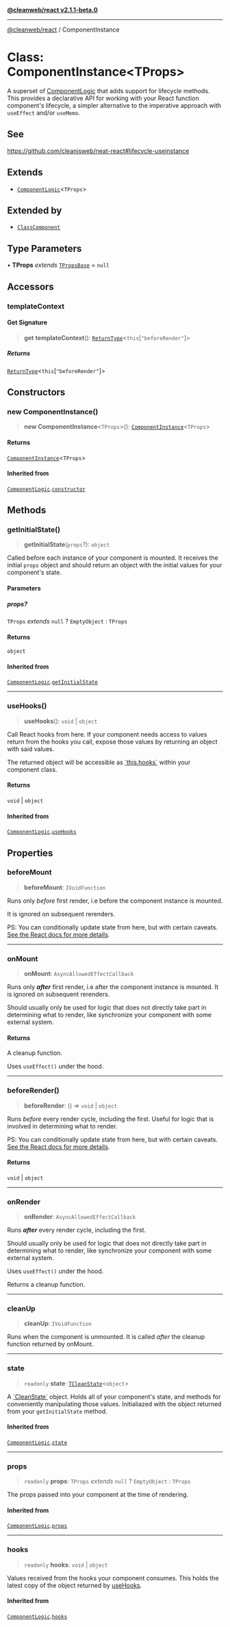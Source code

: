 [**@cleanweb/react v2.1.1-beta.0**](../README.md)

***

[@cleanweb/react](../modules.md) / ComponentInstance

# Class: ComponentInstance\<TProps\>

A superset of [ComponentLogic](ComponentLogic.md) that adds support for lifecycle methods.
This provides a declarative API for working with your React function component's lifecycle,
a simpler alternative to the imperative approach with `useEffect` and/or `useMemo`.

## See

https://github.com/cleanjsweb/neat-react#lifecycle-useinstance

## Extends

- [`ComponentLogic`](ComponentLogic.md)\<`TProps`\>

## Extended by

- [`ClassComponent`](ClassComponent.md)

## Type Parameters

• **TProps** *extends* [`TPropsBase`](../type-aliases/TPropsBase.md) = `null`

## Accessors

### templateContext

#### Get Signature

> **get** **templateContext**(): [`ReturnType`](https://www.typescriptlang.org/docs/handbook/utility-types.html#returntypetype)\<`this`\[`"beforeRender"`\]\>

##### Returns

[`ReturnType`](https://www.typescriptlang.org/docs/handbook/utility-types.html#returntypetype)\<`this`\[`"beforeRender"`\]\>

## Constructors

### new ComponentInstance()

> **new ComponentInstance**\<`TProps`\>(): [`ComponentInstance`](ComponentInstance.md)\<`TProps`\>

#### Returns

[`ComponentInstance`](ComponentInstance.md)\<`TProps`\>

#### Inherited from

[`ComponentLogic`](ComponentLogic.md).[`constructor`](ComponentLogic.md#constructors)

## Methods

### getInitialState()

> **getInitialState**(`props`?): `object`

Called before each instance of your component is mounted.
It receives the initial `props` object and should return
an object with the initial values for your component's state.

#### Parameters

##### props?

`TProps` *extends* `null` ? `EmptyObject` : `TProps`

#### Returns

`object`

#### Inherited from

[`ComponentLogic`](ComponentLogic.md).[`getInitialState`](ComponentLogic.md#getinitialstate)

***

### useHooks()

> **useHooks**(): `void` \| `object`

Call React hooks from here. If your component needs
access to values return from the hooks you call,
expose those values by returning an object with said values.

The returned object will be accessible as [\`this.hooks\`](ComponentInstance.md#hooks) within
your component class.

#### Returns

`void` \| `object`

#### Inherited from

[`ComponentLogic`](ComponentLogic.md).[`useHooks`](ComponentLogic.md#usehooks)

## Properties

### beforeMount

> **beforeMount**: `IVoidFunction`

Runs only _before_ first render,
i.e before the component instance is mounted.

It is ignored on subsequent rerenders.

PS: You can conditionally update state from here, but with certain caveats.
[See the React docs for more details](https://react.dev/reference/react/useState#storing-information-from-previous-renders).

***

### onMount

> **onMount**: `AsyncAllowedEffectCallback`

Runs only **_after_** first render, i.e after the component instance is mounted.
It is ignored on subsequent rerenders.

Should usually only be used for logic that does not directly take part in determining what to render, like
synchronize your component with some external system.

#### Returns

A cleanup function.

Uses `useEffect()` under the hood.

***

### beforeRender()

> **beforeRender**: () => `void` \| `object`

Runs _before_ every render cycle, including the first.
Useful for logic that is involved in determining what to render.

PS: You can conditionally update state from here, but with certain caveats.
[See the React docs for more details](https://react.dev/reference/react/useState#storing-information-from-previous-renders).

#### Returns

`void` \| `object`

***

### onRender

> **onRender**: `AsyncAllowedEffectCallback`

Runs **_after_** every render cycle, including the first.

Should usually only be used for logic that does not directly take part in determining what to render, like
synchronize your component with some external system.

Uses `useEffect()` under the hood.

Returns a cleanup function.

***

### cleanUp

> **cleanUp**: `IVoidFunction`

Runs when the component is unmounted.
It is called _after_ the cleanup function returned by onMount.

***

### state

> `readonly` **state**: [`TCleanState`](../base/type-aliases/TCleanState.md)\<`object`\>

A [\`CleanState\`](../base/type-aliases/TCleanState.md) object.
Holds all of your component's state,
and methods for conveniently manipulating those values.
Initialiazed with the object returned from your `getInitialState` method.

#### Inherited from

[`ComponentLogic`](ComponentLogic.md).[`state`](ComponentLogic.md#state)

***

### props

> `readonly` **props**: `TProps` *extends* `null` ? `EmptyObject` : `TProps`

The props passed into your component at the time of rendering.

#### Inherited from

[`ComponentLogic`](ComponentLogic.md).[`props`](ComponentLogic.md#props-1)

***

### hooks

> `readonly` **hooks**: `void` \| `object`

Values received from the hooks your component consumes.
This holds the latest copy of the object returned by
[useHooks](ComponentInstance.md#usehooks).

#### Inherited from

[`ComponentLogic`](ComponentLogic.md).[`hooks`](ComponentLogic.md#hooks)
